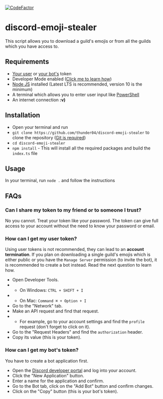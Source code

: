 [![CodeFactor](https://www.codefactor.io/repository/github/thunder04/discord-emoji-stealer/badge)](https://www.codefactor.io/repository/github/thunder04/discord-emoji-stealer)

# discord-emoji-stealer

This script allows you to download a guild's emojis or from all the guilds which you have access to.

## Requirements
- [Your user](https://github.com/thunder04/discord-emoji-stealer#how-can-i-get-my-user-token) or [your bot's](https://github.com/thunder04/discord-emoji-stealer#how-can-i-get-my-bots-token) token
- Developer Mode enabled ([Click me to learn how](https://support.discord.com/hc/en-us/articles/206346498-Where-can-I-find-my-User-Server-Message-ID-))
- [Node JS](https://nodejs.org/en/download/) installed (Latest LTS is recommended, version 10 is the minimum)
- A terminal which allows you to enter user input like [PowerShell](https://github.com/PowerShell/PowerShell)
- An internet connection **:v)**

## Installation
- Open your terminal and run
- `git clone https://github.com/thunder04/discord-emoji-stealer` to clone the repository ([Git is required](https://git-scm.com/))
- `cd discord-emoji-stealer`
- `npm install` - This will install all the required packages and build the `index.ts` file

## Usage
In your terminal, run `node .` and follow the instructions

## FAQs
### Can I share my token to my friend or to someone I trust?
No you cannot. Treat your token like your password. The token can give full access to your account without the need to know your password or email.  

### How can I get my user token?
Using user tokens is not recommended, they can lead to an **account termination**. If you plan on downloading a single guild's emojis which is either public or you have the `Manage Server` permission (to invite the bot), it is recommended to create a bot instead. Read the next question to learn how. 

- Open Developer Tools.
- - On Windows: `CTRL + SHIFT + I`
- - On Mac: `Command ⌘ + Option + I`
- Go to the "Network" tab.
- Make an API request and find that request.
- - For example, go to your account settings and find the `profile` request (don't forget to click on it).
- Go to the "Request Headers" and find the `authorization` header.
- Copy its value (this is your token).

### How can I get my bot's token?
You have to create a bot application first.

 - Open the [Discord developer portal](https://discord.com/developers/applications) and log into your account.
 - Click the "New Application" button.
 - Enter a name for the application and confirm.
 - Go to the Bot tab, click on the "Add Bot" button and confirm changes.
 - Click on the "Copy" button (this is your bot's token).
